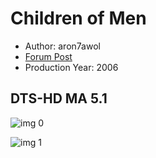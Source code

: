 # Children of Men

* Author: aron7awol
* [Forum Post](https://www.avsforum.com/threads/bass-eq-for-filtered-movies.2995212/post-56917692)
* Production Year: 2006

## DTS-HD MA 5.1

![img 0](https://i.imgur.com/erHzBAl.jpg)

![img 1](https://i.imgur.com/NAcfbud.png)

